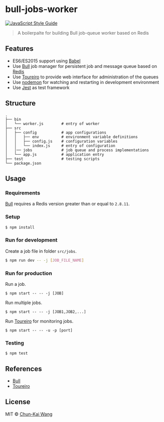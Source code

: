 # bull-jobs-worker

[![JavaScript Style Guide][standardjs-image]][standardjs-url]

> A boilerpalte for building Bull job-queue worker based on Redis

## Features

- ES6/ES2015 support using [Babel](https://babeljs.io)
- Use [Bull](https://github.com/OptimalBits/bull) job manager for persistent job and message queue based on [Redis](http://redis.io)
- Use [Toureiro](https://github.com/Epharmix/Toureiro) to provide web interface for administration of the queues
- Use [nodemon](https://github.com/remy/nodemon) for watching and restarting in development environment
- Use [Jest](https://facebook.github.io/jest) as test framework

## Structure

```
.
├── bin
│   └── worker.js        # entry of worker
├── src
│   ├── config           # app configurations
│   │   ├── env          # environment variable definitions
│   │   ├── config.js    # configuration variables
│   │   └── index.js     # entry of configuration
│   │── jobs             # job queue and process implementations
│   └── app.js           # application entry
├── test                 # testing scripts
└── package.json
```

## Usage

### Requirements

[Bull](https://github.com/OptimalBits/bull) requires a Redis version greater than or equal to `2.8.11`.

### Setup

```sh
$ npm install
```

### Run for development

Create a job file in folder `src/jobs`.

```sh
$ npm run dev -- -j [JOB_FILE_NAME]
```

### Run for production

Run a job.

```
$ npm start -- -- -j [JOB]
```

Run multiple jobs.

```
$ npm start -- -- -j [JOB1,JOB2,...]
```

Run [Toureiro](https://github.com/Epharmix/Toureiro) for monitoring jobs.

```
$ npm start -- -- -u -p [port]
```

### Testing

```
$ npm test
```

## References

- [Bull](https://github.com/OptimalBits/bull)
- [Toureiro](https://github.com/Epharmix/Toureiro)

## License

MIT © [Chun-Kai Wang](https://github.com/chunkai1312)

[standardjs-image]: https://img.shields.io/badge/code%20style-standard-brightgreen.svg
[standardjs-url]: http://standardjs.com/
